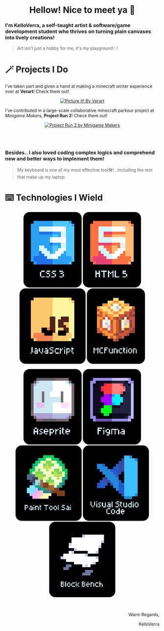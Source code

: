 <div align="center">
<h1> Hellow! Nice to meet ya 👋 </h1>
</div>


### I'm KelloVerra, a self-taught artist & software/game development student who thrives on turning plain canvases into lively creations!
> Art isn't just a hobby for me, it's my playground✨!




# 🪄 Projects I Do

I've taken part and given a hand at making a minecraft winter experience over at **Verart**! Check them out!

<div align="center">

[![Picture It! By Verart](https://i.ytimg.com/vi/xJTEUru4JhM/hq720.jpg?sqp=-oaymwEcCNAFEJQDSFXyq4qpAw4IARUAAIhCGAFwAcABBg==&rs=AOn4CLBhCwNH9MCi0hAI6dLDR9YCvWBk_A)](https://youtu.be/xJTEUru4JhM?si=Sc0ZH5TjDhrtkuEy)

</div>

I've contributed in a large-scale collaborative minecraft parkour project at *Minigame Makers*, **Project Run 2**! Check them out!

<div align="center">

[![Project Run 2 by Minigame Makers](https://i.ytimg.com/vi/oAYea2ZZkx8/hq720.jpg?sqp=-oaymwEcCNAFEJQDSFXyq4qpAw4IARUAAIhCGAFwAcABBg==&rs=AOn4CLAK0PvoiEZTZvSMdpIG064Dllpo-Q)](https://youtu.be/8os6quzPplA?si=9cZ9Y1Mpted0dNqa)

</div>

<br/>
<br/>

### Besides.. I also loved coding complex logics and comprehend new and better ways to implement them!
> My keyboard is one of my most effective tool🛠️! ..including the rest that make up my laptop 





# ⌨️ Technologies I Wield
<div align="center">

[![css 3 badge](https://raw.githubusercontent.com/KelloVerra/KelloVerra/refs/heads/main/assets/widgets/techbadge/css.svg)](https://developer.mozilla.org/en-US/docs/Web/CSS)
[![html 5 badge](https://raw.githubusercontent.com/KelloVerra/KelloVerra/refs/heads/main/assets/widgets/techbadge/html.svg)](https://developer.mozilla.org/en-US/docs/Web/HTML)
[![javascript badge](https://raw.githubusercontent.com/KelloVerra/KelloVerra/refs/heads/main/assets/widgets/techbadge/js.svg)](https://developer.mozilla.org/en-US/docs/Web/JavaScript)
[![mcfunction badge](https://raw.githubusercontent.com/KelloVerra/KelloVerra/refs/heads/main/assets/widgets/techbadge/mcf.svg)](https://minecraft.wiki/w/Function_(Java_Edition))

</div>



<div align="center">

[![aseprite badge](https://raw.githubusercontent.com/KelloVerra/KelloVerra/refs/heads/main/assets/widgets/toolbadge/ase.svg)](https://www.aseprite.org/)
[![figma badge](https://raw.githubusercontent.com/KelloVerra/KelloVerra/refs/heads/main/assets/widgets/toolbadge/figma.svg)](https://www.figma.com/)
[![paint tool sai badge](https://raw.githubusercontent.com/KelloVerra/KelloVerra/refs/heads/main/assets/widgets/toolbadge/sai.svg)](https://en.wikipedia.org/wiki/Paint_Tool_SAI)
[![visual studio code badge](https://raw.githubusercontent.com/KelloVerra/KelloVerra/refs/heads/main/assets/widgets/toolbadge/vsc.svg)](https://code.visualstudio.com)
[![blockbench badge](https://raw.githubusercontent.com/KelloVerra/KelloVerra/refs/heads/main/assets/widgets/toolbadge/blb.svg)](https://www.blockbench.net/)

</div>


<br />

<div align="right">

Warm Regards,

KelloVerra

</div>
